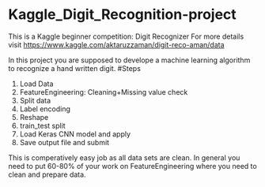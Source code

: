 # Kaggle_Digit_Recognition-project
This is a Kaggle beginner competition: Digit Recognizer
For more details visit https://www.kaggle.com/aktaruzzaman/digit-reco-aman/data

In this project you are supposed to develope a machine learning algorithm to recognize a hand written digit. 
#Steps
1. Load Data
2. FeatureEngineering: Cleaning+Missing value check
3. Split data
4. Label encoding
5. Reshape
6. train_test split
7. Load Keras CNN model and apply
8. Save output file and submit

This is comperatively easy job as all data sets are clean. In general you need to put 60-80% of your work on FeatureEngineering where you need to clean and prepare data. 
